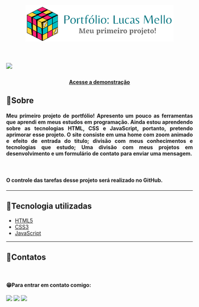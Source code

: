 <h1 align="center">
<img src="./imagens/readmelogo2.png">
</h1>

<h1>
    <img src="./imagens/anireadme.gif">
</h1>

<h4 align="center">
    <a href="https://portfolio-lucas-mello.netlify.app/">
        Acesse a demonstração
    </a>
</h4>

## 📩Sobre

<h4 align="justify">Meu primeiro projeto de portfólio! Apresento um pouco as ferramentas que aprendi em meus estudos em programação.
Ainda estou aprendendo sobre as tecnologias HTML, CSS e JavaScript, portanto, pretendo aprimorar esse projeto.
O site consiste em uma home com zoom animado e efeito de entrada do titulo; divisão com meus conhecimentos e tecnologias que estudo;
Uma divisão com meus projetos em desenvolvimento e um formulário de contato para enviar uma mensagem. 
</h4>
<br>

<h4>O controle das tarefas desse projeto será realizado no GitHub.</h4>

----

## 🚀Tecnologia utilizadas


- [HTML5](https://www.learn-html.org/)
- [CSS3](https://www.w3.org/Style/CSS/Overview.en.html)
- [JavaScript](https://www.javascript.com/)

----

## 🧾Contatos

<br>
<h4>😁Para entrar em contato comigo:</h4>

<div style="text-align:left"> 
  
  <a href = "mailto:lucaamello@gmail.com"><img src="https://img.shields.io/badge/Gmail-D14836?style=for-the-badge&logo=gmail&logoColor=white" target="_blank"></a>
  <a href="https://www.linkedin.com/in/lucas-mello-300733222" target="_blank"><img src="https://img.shields.io/badge/-LinkedIn-%230077B5?style=for-the-badge&logo=linkedin&logoColor=white" target="_blank"></a> 
  <a href = "https://portfolio-lucas-mello.netlify.app/"><img src="https://img.shields.io/badge/site-portfolio-orange" target="_blank"></a>
 
 
  </div>